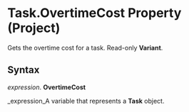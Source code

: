 
# Task.OvertimeCost Property (Project)

Gets the overtime cost for a task. Read-only  **Variant**.


## Syntax

 _expression_. **OvertimeCost**

 _expression_A variable that represents a  **Task** object.

